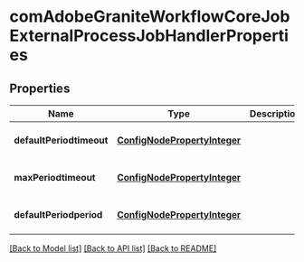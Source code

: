 # comAdobeGraniteWorkflowCoreJobExternalProcessJobHandlerProperties

## Properties
Name | Type | Description | Notes
------------ | ------------- | ------------- | -------------
**defaultPeriodtimeout** | [**ConfigNodePropertyInteger**](ConfigNodePropertyInteger.md) |  | [optional] [default to null]
**maxPeriodtimeout** | [**ConfigNodePropertyInteger**](ConfigNodePropertyInteger.md) |  | [optional] [default to null]
**defaultPeriodperiod** | [**ConfigNodePropertyInteger**](ConfigNodePropertyInteger.md) |  | [optional] [default to null]

[[Back to Model list]](../README.md#documentation-for-models) [[Back to API list]](../README.md#documentation-for-api-endpoints) [[Back to README]](../README.md)


